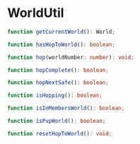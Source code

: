 # WorldUtil

```typescript
function getCurrentWorld(): World;
```

```typescript
function hasHopToWorld(): boolean;
```

```typescript
function hop(worldNumber: number): void;
```

```typescript
function hopComplete(): boolean;
```

```typescript
function hopNextSafe(): boolean;
```

```typescript
function isHopping(): boolean;
```

```typescript
function isInMembersWorld(): boolean;
```

```typescript
function isPvpWorld(): boolean;
```

```typescript
function resetHopToWorld(): void;
```

